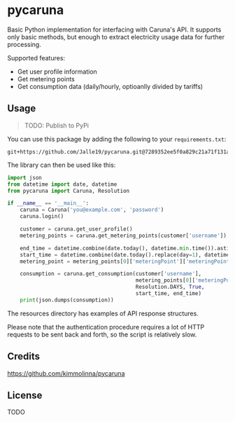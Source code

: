 ﻿# pycaruna

Basic Python implementation for interfacing with Caruna's API. It supports only basic methods, 
but enough to extract electricity usage data for further processing.

Supported features:

* Get user profile information
* Get metering points
* Get consumption data (daily/hourly, optioanlly divided by tariffs)

## Usage

> TODO: Publish to PyPi

You can use this package by adding the following to your `requirements.txt`:

```
git+https://github.com/Jalle19/pycaruna.git@7289352ee5f0a829c21a71f131ad34df9f3c3c24#egg=pycaruna==0.0.2
```

The library can then be used like this:

```python
import json
from datetime import date, datetime
from pycaruna import Caruna, Resolution

if __name__ == '__main__':
    caruna = Caruna('you@example.com', 'password')
    caruna.login()

    customer = caruna.get_user_profile()
    metering_points = caruna.get_metering_points(customer['username'])

    end_time = datetime.combine(date.today(), datetime.min.time()).astimezone().isoformat()
    start_time = datetime.combine(date.today().replace(day=1), datetime.min.time()).astimezone().isoformat()
    metering_point = metering_points[0]['meteringPoint']['meteringPointNumber']

    consumption = caruna.get_consumption(customer['username'],
                                         metering_points[0]['meteringPoint']['meteringPointNumber'],
                                         Resolution.DAYS, True,
                                         start_time, end_time)
    print(json.dumps(consumption))
```

The resources directory has examples of API response structures.

Please note that the authentication procedure requires a lot of HTTP requests to be sent back and forth, so the 
script is relatively slow.

## Credits

https://github.com/kimmolinna/pycaruna

## License

TODO
